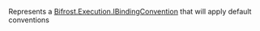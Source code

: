 Represents a [Bifrost.Execution.IBindingConvention](Bifrost.Execution.IBindingConvention) that will apply default conventions